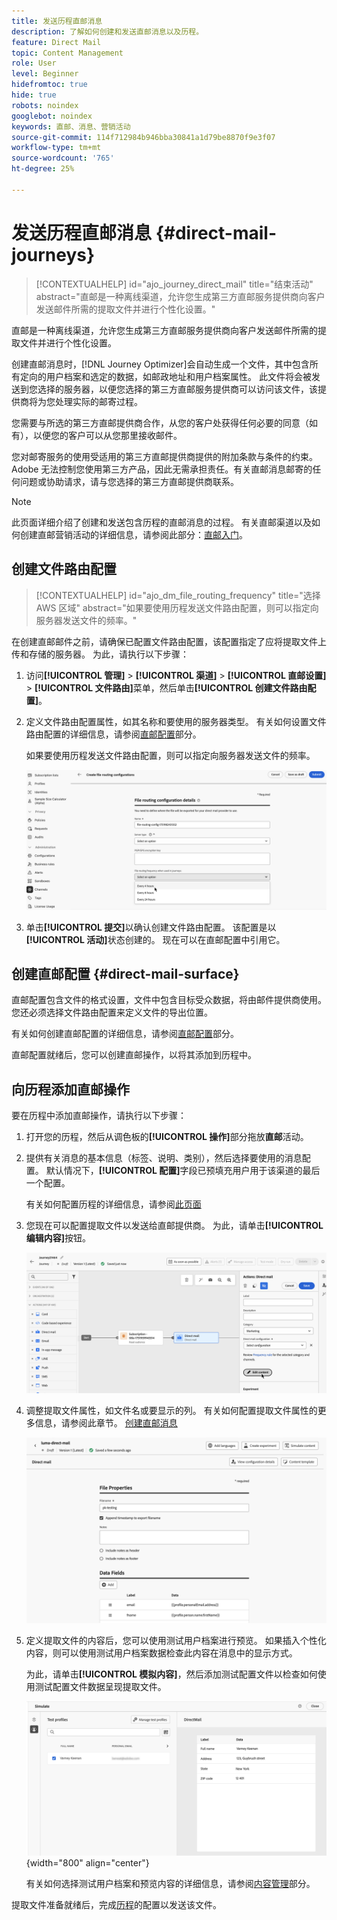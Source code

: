 ```yaml
---
title: 发送历程直邮消息
description: 了解如何创建和发送直邮消息以及历程。
feature: Direct Mail
topic: Content Management
role: User
level: Beginner
hidefromtoc: true
hide: true
robots: noindex
googlebot: noindex
keywords: 直邮、消息、营销活动
source-git-commit: 114f712984b946bba30841a1d79be8870f9e3f07
workflow-type: tm+mt
source-wordcount: '765'
ht-degree: 25%

---
```



# 发送历程直邮消息 {#direct-mail-journeys}

>[!CONTEXTUALHELP]
>id="ajo_journey_direct_mail"
>title="结束活动"
>abstract="直邮是一种离线渠道，允许您生成第三方直邮服务提供商向客户发送邮件所需的提取文件并进行个性化设置。"

直邮是一种离线渠道，允许您生成第三方直邮服务提供商向客户发送邮件所需的提取文件并进行个性化设置。

创建直邮消息时，[!DNL Journey Optimizer]会自动生成一个文件，其中包含所有定向的用户档案和选定的数据，如邮政地址和用户档案属性。 此文件将会被发送到您选择的服务器，以便您选择的第三方直邮服务提供商可以访问该文件，该提供商将为您处理实际的邮寄过程。

您需要与所选的第三方直邮提供商合作，从您的客户处获得任何必要的同意（如有），以便您的客户可以从您那里接收邮件。

您对邮寄服务的使用受适用的第三方直邮提供商提供的附加条款与条件的约束。 Adobe 无法控制您使用第三方产品，因此无需承担责任。有关直邮消息邮寄的任何问题或协助请求，请与您选择的第三方直邮提供商联系。

>[!NOTE]
>
>此页面详细介绍了创建和发送包含历程的直邮消息的过程。 有关直邮渠道以及如何创建直邮营销活动的详细信息，请参阅此部分：[直邮入门](../direct-mail/get-started-direct-mail.md)。

## 创建文件路由配置

>[!CONTEXTUALHELP]
>id="ajo_dm_file_routing_frequency"
>title="选择 AWS 区域"
>abstract="如果要使用历程发送文件路由配置，则可以指定向服务器发送文件的频率。"

在创建直邮邮件之前，请确保已配置文件路由配置，该配置指定了应将提取文件上传和存储的服务器。 为此，请执行以下步骤：

1. 访问&#x200B;**[!UICONTROL 管理]** > **[!UICONTROL 渠道]** > **[!UICONTROL 直邮设置]** > **[!UICONTROL 文件路由]**&#x200B;菜单，然后单击&#x200B;**[!UICONTROL 创建文件路由配置]**。

1. 定义文件路由配置属性，如其名称和要使用的服务器类型。 有关如何设置文件路由配置的详细信息，请参阅[直邮配置](../direct-mail/direct-mail-configuration.md#file-routing-configuration)部分。

   如果要使用历程发送文件路由配置，则可以指定向服务器发送文件的频率。

   ![](assets/file-routing-journey.png)

1. 单击&#x200B;**[!UICONTROL 提交]**&#x200B;以确认创建文件路由配置。 该配置是以&#x200B;**[!UICONTROL 活动]**&#x200B;状态创建的。 现在可以在直邮配置中引用它。

## 创建直邮配置 {#direct-mail-surface}

直邮配置包含文件的格式设置，文件中包含目标受众数据，将由邮件提供商使用。您还必须选择文件路由配置来定义文件的导出位置。

有关如何创建直邮配置的详细信息，请参阅[直邮配置](../direct-mail/direct-mail-configuration.md#file-routing-configuration)部分。

直邮配置就绪后，您可以创建直邮操作，以将其添加到历程中。

## 向历程添加直邮操作

要在历程中添加直邮操作，请执行以下步骤：

1. 打开您的历程，然后从调色板的&#x200B;**[!UICONTROL 操作]**&#x200B;部分拖放&#x200B;**直邮**&#x200B;活动。

1. 提供有关消息的基本信息（标签、说明、类别），然后选择要使用的消息配置。 默认情况下，**[!UICONTROL 配置]**&#x200B;字段已预填充用户用于该渠道的最后一个配置。

   有关如何配置历程的详细信息，请参阅[此页面](../building-journeys/journey-gs.md)

1. 您现在可以配置提取文件以发送给直邮提供商。 为此，请单击&#x200B;**[!UICONTROL 编辑内容]**&#x200B;按钮。

   ![](assets/direct-mail-add-journey.png)

1. 调整提取文件属性，如文件名或要显示的列。 有关如何配置提取文件属性的更多信息，请参阅此章节。 [创建直邮消息](../direct-mail/create-direct-mail.md#extraction-file)

   ![](assets/direct-mail-journey-content.png)

1. 定义提取文件的内容后，您可以使用测试用户档案进行预览。 如果插入个性化内容，则可以使用测试用户档案数据检查此内容在消息中的显示方式。

   为此，请单击&#x200B;**[!UICONTROL 模拟内容]**，然后添加测试配置文件以检查如何使用测试配置文件数据呈现提取文件。

   ![](assets/direct-mail-simulate.png){width="800" align="center"}

   有关如何选择测试用户档案和预览内容的详细信息，请参阅[内容管理](../content-management/preview-test.md)部分。

提取文件准备就绪后，完成[历程](../building-journeys/journey-gs.md)的配置以发送该文件。
